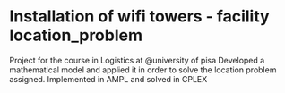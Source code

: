 # Installation of wifi towers - facility location_problem

Project for the course in Logistics at @university of pisa 
Developed a mathematical model and applied it in order to solve the location problem assigned. 
Implemented in AMPL and solved in CPLEX
